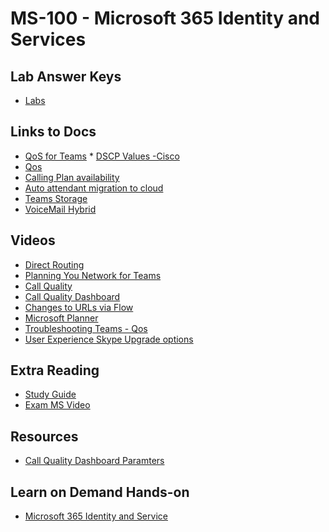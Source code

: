 # MS-100 - Microsoft 365 Identity and Services
## Lab Answer Keys
   * [Labs](https://github.com/MicrosoftLearning/MS-100T00-Microsoft-365-Identity-and-Services/tree/master/Instructions)


## Links to Docs
  
   * [QoS for Teams](https://docs.microsoft.com/en-us/microsoftteams/qos-in-teams-clients)
    * [DSCP Values -Cisco](https://www.cisco.com/c/en/us/td/docs/switches/datacenter/nexus1000/sw/4_0_4_s_v_1_3/qos/configuration/guide/n1000v_qos/n1000v_qos_6dscpval.html)
   * [Qos](https://commsverse.blog/2018/07/24/microsoft-teams-quality-of-service/)
  * [Calling Plan availability](https://docs.microsoft.com/en-us/microsoftteams/country-and-region-availability-for-audio-conferencing-and-calling-plans/country-and-region-availability-for-audio-conferencing-and-calling-plans)
  * [Auto attendant migration to cloud](https://docs.microsoft.com/en-us/skypeforbusiness/plan/exchange-unified-messaging-online-migration-support#auto-attendant-migration-guidelines)
  * [Teams Storage](https://docs.microsoft.com/en-us/microsoftteams/location-of-data-in-teams)
  * [VoiceMail Hybrid](https://docs.microsoft.com/en-us/microsoftteams/set-up-phone-system-voicemail)
  
## Videos
  * [Direct Routing](https://www.youtube.com/watch?v=1ASftX_Msb8&feature=youtu.be&list=PLaSOUojkSiGnKuE30ckcjnDVkMNqDv0Vl&t=1356)
  * [Planning You Network for Teams](https://youtu.be/vi3M7ZzF2NU?list=PLaSOUojkSiGnKuE30ckcjnDVkMNqDv0Vl&t=83)
  * [Call Quality](https://youtu.be/m6LJM2hRYhc?list=PLaSOUojkSiGnKuE30ckcjnDVkMNqDv0Vl&t=146)
  * [Call Quality Dashboard](https://youtu.be/fyLU2IPAVRs)
  * [Changes to URLs via Flow](https://youtu.be/65rMRZ_FH_U?t=512)
  * [Microsoft Planner](https://youtu.be/65rMRZ_FH_U?t=512)
  * [Troubleshooting Teams - Qos](https://youtu.be/65rMRZ_FH_U?t=258)
  * [User Experience Skype Upgrade options](https://youtu.be/0COYetLjWmE)
 

## Extra Reading
  * [Study Guide](https://www.skylinesacademy.com/ms100-m365-ultimate-study-guide)
  * [Exam MS Video](https://youtu.be/SgC52GxZRLs)
## Resources
  
   * [Call Quality Dashboard Paramters](https://docs.microsoft.com/en-us/microsoftteams/dimensions-and-measures-available-in-call-quality-dashboard#measurements
)
   
## Learn on Demand Hands-on
* [Microsoft 365 Identity and Service](https://ddls.learnondemand.net/)
